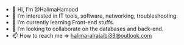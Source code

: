 - 👋 Hi, I’m @HalimaHamood
- 👀 I’m interested in IT tools, software, networking, troubleshooting.
- 🌱 I’m currently learning Front-end stuffs.
- 💞️ I’m looking to collaborate on the databases and back-end.
- 📫 How to reach me => halima-alrajaibi33@outlook.com


